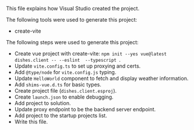 This file explains how Visual Studio created the project.

The following tools were used to generate this project:
- create-vite

The following steps were used to generate this project:
- Create vue project with create-vite: `npm init --yes vue@latest dishes.client -- --eslint  --typescript `.
- Update `vite.config.ts` to set up proxying and certs.
- Add `@type/node` for `vite.config.js` typing.
- Update `HelloWorld` component to fetch and display weather information.
- Add `shims-vue.d.ts` for basic types.
- Create project file (`dishes.client.esproj`).
- Create `launch.json` to enable debugging.
- Add project to solution.
- Update proxy endpoint to be the backend server endpoint.
- Add project to the startup projects list.
- Write this file.
